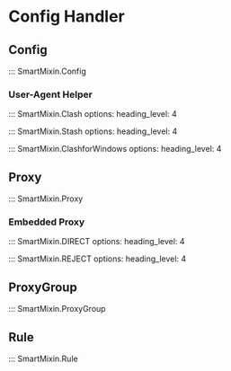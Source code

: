 # Config Handler

## Config

::: SmartMixin.Config

### User-Agent Helper

::: SmartMixin.Clash
    options:
        heading_level: 4

::: SmartMixin.Stash
    options:
        heading_level: 4

::: SmartMixin.ClashforWindows
    options:
        heading_level: 4

## Proxy

::: SmartMixin.Proxy

### Embedded Proxy

::: SmartMixin.DIRECT
    options:
        heading_level: 4

::: SmartMixin.REJECT
    options:
        heading_level: 4

## ProxyGroup

::: SmartMixin.ProxyGroup

## Rule

::: SmartMixin.Rule
